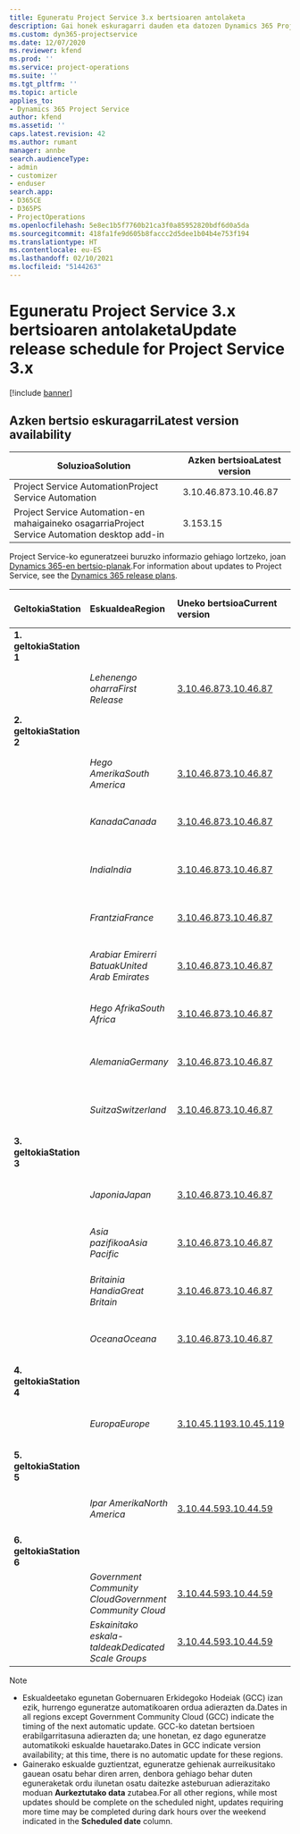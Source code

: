 ```yaml
---
title: Eguneratu Project Service 3.x bertsioaren antolaketa
description: Gai honek eskuragarri dauden eta datozen Dynamics 365 Project Service Automation-en bertsioei buruzko informazioa eskaintzen du.
ms.custom: dyn365-projectservice
ms.date: 12/07/2020
ms.reviewer: kfend
ms.prod: ''
ms.service: project-operations
ms.suite: ''
ms.tgt_pltfrm: ''
ms.topic: article
applies_to:
- Dynamics 365 Project Service
author: kfend
ms.assetid: ''
caps.latest.revision: 42
ms.author: rumant
manager: annbe
search.audienceType:
- admin
- customizer
- enduser
search.app:
- D365CE
- D365PS
- ProjectOperations
ms.openlocfilehash: 5e8ec1b5f7760b21ca3f0a85952820bdf6d0a5da
ms.sourcegitcommit: 418fa1fe9d605b8faccc2d5dee1b04b4e753f194
ms.translationtype: HT
ms.contentlocale: eu-ES
ms.lasthandoff: 02/10/2021
ms.locfileid: "5144263"
---
```

# <a name="update-release-schedule-for-project-service-3x"></a><span data-ttu-id="4f82c-103">Eguneratu Project Service 3.x bertsioaren antolaketa</span><span class="sxs-lookup"><span data-stu-id="4f82c-103">Update release schedule for Project Service 3.x</span></span>

[!include [banner](../includes/psa-now-project-operations.md)]

## <a name="latest-version-availability"></a><span data-ttu-id="4f82c-104">Azken bertsio eskuragarri</span><span class="sxs-lookup"><span data-stu-id="4f82c-104">Latest version availability</span></span>

| <span data-ttu-id="4f82c-105">Soluzioa</span><span class="sxs-lookup"><span data-stu-id="4f82c-105">Solution</span></span>  | <span data-ttu-id="4f82c-106">Azken bertsioa</span><span class="sxs-lookup"><span data-stu-id="4f82c-106">Latest version</span></span> |
|-------|----|
| <span data-ttu-id="4f82c-107">Project Service Automation</span><span class="sxs-lookup"><span data-stu-id="4f82c-107">Project Service Automation</span></span>    | <span data-ttu-id="4f82c-108">3.10.46.87</span><span class="sxs-lookup"><span data-stu-id="4f82c-108">3.10.46.87</span></span> |
| <span data-ttu-id="4f82c-109">Project Service Automation-en mahaigaineko osagarria</span><span class="sxs-lookup"><span data-stu-id="4f82c-109">Project Service Automation desktop add-in</span></span>                | <span data-ttu-id="4f82c-110">3.15</span><span class="sxs-lookup"><span data-stu-id="4f82c-110">3.15</span></span>          |

<span data-ttu-id="4f82c-111">Project Service-ko eguneratzeei buruzko informazio gehiago lortzeko, joan [Dynamics 365-en bertsio-planak](https://docs.microsoft.com/dynamics365/release-plans/).</span><span class="sxs-lookup"><span data-stu-id="4f82c-111">For information about updates to Project Service, see the [Dynamics 365 release plans](https://docs.microsoft.com/dynamics365/release-plans/).</span></span> 

| <span data-ttu-id="4f82c-112">Geltokia</span><span class="sxs-lookup"><span data-stu-id="4f82c-112">Station</span></span>  | <span data-ttu-id="4f82c-113">Eskualdea</span><span class="sxs-lookup"><span data-stu-id="4f82c-113">Region</span></span> | <span data-ttu-id="4f82c-114">Uneko bertsioa</span><span class="sxs-lookup"><span data-stu-id="4f82c-114">Current version</span></span> | <span data-ttu-id="4f82c-115">Hurrengo bertsioa</span><span class="sxs-lookup"><span data-stu-id="4f82c-115">Next version</span></span> |  <span data-ttu-id="4f82c-116">Antolatutako data</span><span class="sxs-lookup"><span data-stu-id="4f82c-116">Scheduled date</span></span>
| :---   | :---   | :---   | :---   |:---   |         
|<span data-ttu-id="4f82c-117"><strong>1. geltokia</strong></span><span class="sxs-lookup"><span data-stu-id="4f82c-117"><strong>Station 1</strong></span></span> | |  |  | |
| | <span data-ttu-id="4f82c-118"><i>Lehenengo oharra</i></span><span class="sxs-lookup"><span data-stu-id="4f82c-118"><i>First Release</i></span></span> | [<span data-ttu-id="4f82c-119">3.10.46.87</span><span class="sxs-lookup"><span data-stu-id="4f82c-119">3.10.46.87</span></span>](whats-new-ur-28-5.md) | <span data-ttu-id="4f82c-120">TBD</span><span class="sxs-lookup"><span data-stu-id="4f82c-120">TBD</span></span> | <span data-ttu-id="4f82c-121">2021eko otsailaren 19a</span><span class="sxs-lookup"><span data-stu-id="4f82c-121">February 19, 2021</span></span>
|<span data-ttu-id="4f82c-122"><strong>2. geltokia</strong></span><span class="sxs-lookup"><span data-stu-id="4f82c-122"><strong>Station 2</strong></span></span> | |  |  | |
| | <span data-ttu-id="4f82c-123"><i>Hego Amerika</i></span><span class="sxs-lookup"><span data-stu-id="4f82c-123"><i>South America</i></span></span> | [<span data-ttu-id="4f82c-124">3.10.46.87</span><span class="sxs-lookup"><span data-stu-id="4f82c-124">3.10.46.87</span></span>](whats-new-ur-28-5.md) | <span data-ttu-id="4f82c-125">TBD</span><span class="sxs-lookup"><span data-stu-id="4f82c-125">TBD</span></span> | <span data-ttu-id="4f82c-126">2021eko otsailaren 26a</span><span class="sxs-lookup"><span data-stu-id="4f82c-126">February 26, 2021</span></span>
| | <span data-ttu-id="4f82c-127"><i>Kanada</i></span><span class="sxs-lookup"><span data-stu-id="4f82c-127"><i>Canada</i></span></span> | [<span data-ttu-id="4f82c-128">3.10.46.87</span><span class="sxs-lookup"><span data-stu-id="4f82c-128">3.10.46.87</span></span>](whats-new-ur-28-5.md) | <span data-ttu-id="4f82c-129">TBD</span><span class="sxs-lookup"><span data-stu-id="4f82c-129">TBD</span></span> | <span data-ttu-id="4f82c-130">2021eko otsailaren 26a</span><span class="sxs-lookup"><span data-stu-id="4f82c-130">February 26, 2021</span></span>
| | <span data-ttu-id="4f82c-131"><i>India</i></span><span class="sxs-lookup"><span data-stu-id="4f82c-131"><i>India</i></span></span> | [<span data-ttu-id="4f82c-132">3.10.46.87</span><span class="sxs-lookup"><span data-stu-id="4f82c-132">3.10.46.87</span></span>](whats-new-ur-28-5.md) | <span data-ttu-id="4f82c-133">TBD</span><span class="sxs-lookup"><span data-stu-id="4f82c-133">TBD</span></span> | <span data-ttu-id="4f82c-134">2021eko otsailaren 26a</span><span class="sxs-lookup"><span data-stu-id="4f82c-134">February 26, 2021</span></span>
| | <span data-ttu-id="4f82c-135"><i>Frantzia</i></span><span class="sxs-lookup"><span data-stu-id="4f82c-135"><i>France</i></span></span> | [<span data-ttu-id="4f82c-136">3.10.46.87</span><span class="sxs-lookup"><span data-stu-id="4f82c-136">3.10.46.87</span></span>](whats-new-ur-28-5.md) | <span data-ttu-id="4f82c-137">TBD</span><span class="sxs-lookup"><span data-stu-id="4f82c-137">TBD</span></span> | <span data-ttu-id="4f82c-138">2021eko otsailaren 26a</span><span class="sxs-lookup"><span data-stu-id="4f82c-138">February 26, 2021</span></span>
| | <span data-ttu-id="4f82c-139"><i>Arabiar Emirerri Batuak</i></span><span class="sxs-lookup"><span data-stu-id="4f82c-139"><i>United Arab Emirates</i></span></span> | [<span data-ttu-id="4f82c-140">3.10.46.87</span><span class="sxs-lookup"><span data-stu-id="4f82c-140">3.10.46.87</span></span>](whats-new-ur-28-5.md) | <span data-ttu-id="4f82c-141">TBD</span><span class="sxs-lookup"><span data-stu-id="4f82c-141">TBD</span></span> | <span data-ttu-id="4f82c-142">2021eko otsailaren 26a</span><span class="sxs-lookup"><span data-stu-id="4f82c-142">February 26, 2021</span></span>
| | <span data-ttu-id="4f82c-143"><i>Hego Afrika</i></span><span class="sxs-lookup"><span data-stu-id="4f82c-143"><i>South Africa</i></span></span> | [<span data-ttu-id="4f82c-144">3.10.46.87</span><span class="sxs-lookup"><span data-stu-id="4f82c-144">3.10.46.87</span></span>](whats-new-ur-28-5.md) | <span data-ttu-id="4f82c-145">TBD</span><span class="sxs-lookup"><span data-stu-id="4f82c-145">TBD</span></span> | <span data-ttu-id="4f82c-146">2021eko otsailaren 26a</span><span class="sxs-lookup"><span data-stu-id="4f82c-146">February 26, 2021</span></span>
| | <span data-ttu-id="4f82c-147"><i>Alemania</i></span><span class="sxs-lookup"><span data-stu-id="4f82c-147"><i>Germany</i></span></span> | [<span data-ttu-id="4f82c-148">3.10.46.87</span><span class="sxs-lookup"><span data-stu-id="4f82c-148">3.10.46.87</span></span>](whats-new-ur-28-5.md) | <span data-ttu-id="4f82c-149">TBD</span><span class="sxs-lookup"><span data-stu-id="4f82c-149">TBD</span></span> | <span data-ttu-id="4f82c-150">2021eko otsailaren 26a</span><span class="sxs-lookup"><span data-stu-id="4f82c-150">February 26, 2021</span></span>
| | <span data-ttu-id="4f82c-151"><i>Suitza</i></span><span class="sxs-lookup"><span data-stu-id="4f82c-151"><i>Switzerland</i></span></span> | [<span data-ttu-id="4f82c-152">3.10.46.87</span><span class="sxs-lookup"><span data-stu-id="4f82c-152">3.10.46.87</span></span>](whats-new-ur-28-5.md) | <span data-ttu-id="4f82c-153">TBD</span><span class="sxs-lookup"><span data-stu-id="4f82c-153">TBD</span></span> | <span data-ttu-id="4f82c-154">2021eko otsailaren 26a</span><span class="sxs-lookup"><span data-stu-id="4f82c-154">February 26, 2021</span></span>
|<span data-ttu-id="4f82c-155"><strong>3. geltokia</strong></span><span class="sxs-lookup"><span data-stu-id="4f82c-155"><strong>Station 3</strong></span></span> | |  |  | |
| | <span data-ttu-id="4f82c-156"><i>Japonia</i></span><span class="sxs-lookup"><span data-stu-id="4f82c-156"><i>Japan</i></span></span> | [<span data-ttu-id="4f82c-157">3.10.46.87</span><span class="sxs-lookup"><span data-stu-id="4f82c-157">3.10.46.87</span></span>](whats-new-ur-28-5.md) | <span data-ttu-id="4f82c-158">TBD</span><span class="sxs-lookup"><span data-stu-id="4f82c-158">TBD</span></span> | <span data-ttu-id="4f82c-159">2021eko martxoaren 5a</span><span class="sxs-lookup"><span data-stu-id="4f82c-159">March 05, 2021</span></span>
| | <span data-ttu-id="4f82c-160"><i>Asia pazifikoa</i></span><span class="sxs-lookup"><span data-stu-id="4f82c-160"><i>Asia Pacific</i></span></span> | [<span data-ttu-id="4f82c-161">3.10.46.87</span><span class="sxs-lookup"><span data-stu-id="4f82c-161">3.10.46.87</span></span>](whats-new-ur-28-5.md) | <span data-ttu-id="4f82c-162">TBD</span><span class="sxs-lookup"><span data-stu-id="4f82c-162">TBD</span></span> | <span data-ttu-id="4f82c-163">2021eko martxoaren 5a</span><span class="sxs-lookup"><span data-stu-id="4f82c-163">March 05, 2021</span></span>
| | <span data-ttu-id="4f82c-164"><i>Britainia Handia</i></span><span class="sxs-lookup"><span data-stu-id="4f82c-164"><i>Great Britain</i></span></span> | [<span data-ttu-id="4f82c-165">3.10.46.87</span><span class="sxs-lookup"><span data-stu-id="4f82c-165">3.10.46.87</span></span>](whats-new-ur-28-5.md) | <span data-ttu-id="4f82c-166">TBD</span><span class="sxs-lookup"><span data-stu-id="4f82c-166">TBD</span></span> | <span data-ttu-id="4f82c-167">2021eko martxoaren 5a</span><span class="sxs-lookup"><span data-stu-id="4f82c-167">March 05, 2021</span></span>
| | <span data-ttu-id="4f82c-168"><i>Oceana</i></span><span class="sxs-lookup"><span data-stu-id="4f82c-168"><i>Oceana</i></span></span> | [<span data-ttu-id="4f82c-169">3.10.46.87</span><span class="sxs-lookup"><span data-stu-id="4f82c-169">3.10.46.87</span></span>](whats-new-ur-28-5.md) | <span data-ttu-id="4f82c-170">TBD</span><span class="sxs-lookup"><span data-stu-id="4f82c-170">TBD</span></span> | <span data-ttu-id="4f82c-171">2021eko martxoaren 5a</span><span class="sxs-lookup"><span data-stu-id="4f82c-171">March 05, 2021</span></span>
|<span data-ttu-id="4f82c-172"><strong>4. geltokia</strong></span><span class="sxs-lookup"><span data-stu-id="4f82c-172"><strong>Station 4</strong></span></span> | |  |  | |
| | <span data-ttu-id="4f82c-173"><i>Europa</i></span><span class="sxs-lookup"><span data-stu-id="4f82c-173"><i>Europe</i></span></span> | [<span data-ttu-id="4f82c-174">3.10.45.119</span><span class="sxs-lookup"><span data-stu-id="4f82c-174">3.10.45.119</span></span>](whats-new-ur-27-5.md) | [<span data-ttu-id="4f82c-175">3.10.46.87</span><span class="sxs-lookup"><span data-stu-id="4f82c-175">3.10.46.87</span></span>](whats-new-ur-28-5.md) | <span data-ttu-id="4f82c-176">2021eko otsailaren 19a</span><span class="sxs-lookup"><span data-stu-id="4f82c-176">February 19, 2021</span></span>
|<span data-ttu-id="4f82c-177"><strong>5. geltokia</strong></span><span class="sxs-lookup"><span data-stu-id="4f82c-177"><strong>Station 5</strong></span></span> | |  |  | |
| | <span data-ttu-id="4f82c-178"><i>Ipar Amerika</i></span><span class="sxs-lookup"><span data-stu-id="4f82c-178"><i>North America</i></span></span> | [<span data-ttu-id="4f82c-179">3.10.44.59</span><span class="sxs-lookup"><span data-stu-id="4f82c-179">3.10.44.59</span></span>](whats-new-ur-26.md) | [<span data-ttu-id="4f82c-180">3.10.45.119</span><span class="sxs-lookup"><span data-stu-id="4f82c-180">3.10.45.119</span></span>](whats-new-ur-27-5.md) | <span data-ttu-id="4f82c-181">2021eko otsailaren 12a</span><span class="sxs-lookup"><span data-stu-id="4f82c-181">February 12, 2021</span></span>
|<span data-ttu-id="4f82c-182"><strong>6. geltokia</strong></span><span class="sxs-lookup"><span data-stu-id="4f82c-182"><strong>Station 6</strong></span></span> | |  |  | |
| | <span data-ttu-id="4f82c-183"><i>Government Community Cloud</i></span><span class="sxs-lookup"><span data-stu-id="4f82c-183"><i>Government Community Cloud</i></span></span> | [<span data-ttu-id="4f82c-184">3.10.44.59</span><span class="sxs-lookup"><span data-stu-id="4f82c-184">3.10.44.59</span></span>](whats-new-ur-26.md) | [<span data-ttu-id="4f82c-185">3.10.45.119</span><span class="sxs-lookup"><span data-stu-id="4f82c-185">3.10.45.119</span></span>](whats-new-ur-27-5.md) | <span data-ttu-id="4f82c-186">2021eko otsailaren 12a</span><span class="sxs-lookup"><span data-stu-id="4f82c-186">February 12, 2021</span></span>
| | <span data-ttu-id="4f82c-187"><i>Eskainitako eskala-taldeak</i></span><span class="sxs-lookup"><span data-stu-id="4f82c-187"><i>Dedicated Scale Groups</i></span></span> | [<span data-ttu-id="4f82c-188">3.10.44.59</span><span class="sxs-lookup"><span data-stu-id="4f82c-188">3.10.44.59</span></span>](whats-new-ur-26.md) | [<span data-ttu-id="4f82c-189">3.10.45.119</span><span class="sxs-lookup"><span data-stu-id="4f82c-189">3.10.45.119</span></span>](whats-new-ur-27-5.md) | <span data-ttu-id="4f82c-190">2021eko otsailaren 19a</span><span class="sxs-lookup"><span data-stu-id="4f82c-190">February 19, 2021</span></span>

>[!Note]
> - <span data-ttu-id="4f82c-191">Eskualdeetako egunetan Gobernuaren Erkidegoko Hodeiak (GCC) izan ezik, hurrengo eguneratze automatikoaren ordua adierazten da.</span><span class="sxs-lookup"><span data-stu-id="4f82c-191">Dates in all regions except Government Community Cloud (GCC) indicate the timing of the next automatic update.</span></span> <span data-ttu-id="4f82c-192">GCC-ko datetan bertsioen erabilgarritasuna adierazten da; une honetan, ez dago eguneratze automatikoki eskualde hauetarako.</span><span class="sxs-lookup"><span data-stu-id="4f82c-192">Dates in GCC indicate version availability; at this time, there is no automatic update for these regions.</span></span>
> - <span data-ttu-id="4f82c-193">Gainerako eskualde guztientzat, eguneratze gehienak aurreikusitako gauean osatu behar diren arren, denbora gehiago behar duten eguneraketak ordu ilunetan osatu daitezke asteburuan adierazitako moduan **Aurkeztutako data** zutabea.</span><span class="sxs-lookup"><span data-stu-id="4f82c-193">For all other regions, while most updates should be complete on the scheduled night, updates requiring more time may be completed during dark hours over the weekend indicated in the **Scheduled date** column.</span></span>
